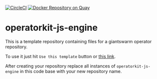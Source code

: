[![CircleCI](https://circleci.com/gh/giantswarm/operatorkit-js-engine.svg?&style=shield)](https://circleci.com/gh/giantswarm/operatorkit-js-engine) [![Docker Repository on Quay](https://quay.io/repository/giantswarm/operatorkit-js-engine/status "Docker Repository on Quay")](https://quay.io/repository/giantswarm/operatorkit-js-engine)

# operatorkit-js-engine

This is a template repository containing files for a giantswarm
operator repository.

To use it just hit `Use this template` button or [this
link][generate].

After creating your repository replace all instances of
`operatorkit-js-engine` in this code base with your new repository name.

[generate]: https://github.com/giantswarm/operatorkit-js-engine/generate
